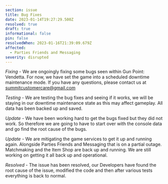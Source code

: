 ```yaml
---
section: issue
title: Bug Fixes
date: 2023-01-14T19:27:29.500Z
resolved: true
draft: true
informational: false
pin: false
resolvedWhen: 2023-01-16T21:39:09.679Z
affected:
  - Parties Friends and Messaging
severity: disrupted
---
```

*Fixing* - We are ongoingly fixing some bugs seen within Gun Point: Vendetta. For now, we have set the game into a scheduled downtime maintenance mode. If you have any questions, please contact us at summitcustomercare@gmail.com

﻿*Testing* - We are testing the bug fixes and seeing if it works, we will be staying in our downtime maintenance state as this may affect gameplay. All data has been backed up and saved.

﻿*Update* - We have been working hard to get the bugs fixed but they did not work. So therefore we are going to have to start over with the console data and go find the root cause of the bugs.

﻿*Update* - We are mitigating the game services to get it up and running again. Alongside Parties Friends and Messaging that is on a partial outage. Matchmaking and the Item Shop are back up and running. We are still working on getting it all back up and operational.

*﻿Resolved* - The issue has been resolved, our Developers have found the root  cause of the issue, modified the code and then after various tests everything is back to normal.